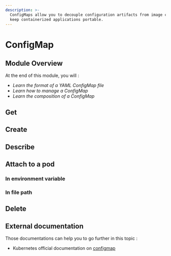 ```yaml
---
description: >-
  ConfigMaps allow you to decouple configuration artifacts from image content to
  keep containerized applications portable.
---
```


# ConfigMap

## Module Overview

At the end of this module, you will :

* _Learn the format of a YAML ConfigMap file_
* _Learn how to manage a ConfigMap_
* _Learn the composition of a ConfigMap_

## Get

## Create

## Describe

## Attach to a pod

### In environment variable

### In file path

## Delete

## External documentation

Those documentations can help you to go further in this topic :

* Kubernetes official documentation on [configmap](https://kubernetes.io/docs/tasks/configure-pod-container/configure-pod-configmap/)

